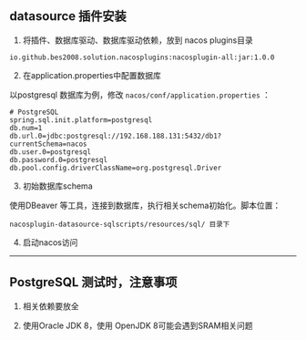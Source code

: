 ## datasource 插件安装
1. 将插件、数据库驱动、数据库驱动依赖，放到 nacos plugins目录
```text
io.github.bes2008.solution.nacosplugins:nacosplugin-all:jar:1.0.0           
```

2. 在application.properties中配置数据库

以postgresql 数据库为例，修改 `nacos/conf/application.properties` ：
```properties
# PostgreSQL
spring.sql.init.platform=postgresql
db.num=1
db.url.0=jdbc:postgresql://192.168.188.131:5432/db1?currentSchema=nacos
db.user.0=postgresql
db.password.0=postgresql
db.pool.config.driverClassName=org.postgresql.Driver
```

3. 初始数据库schema

使用DBeaver 等工具，连接到数据库，执行相关schema初始化。脚本位置：
```text
nacosplugin-datasource-sqlscripts/resources/sql/ 目录下
```
4. 启动nacos访问

---

## PostgreSQL 测试时，注意事项
1. 相关依赖要放全

2. 使用Oracle JDK 8，使用 OpenJDK 8可能会遇到SRAM相关问题

